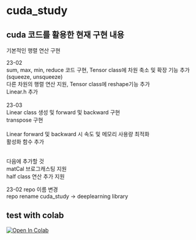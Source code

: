 # cuda_study
## cuda 코드를 활용한 현재 구현 내용
기본적인 행렬 연산 구현 <br>

23-02<br>
sum, max, min, reduce 코드 구현, Tensor class에 차원 축소 및 확장 기능 추가(squeeze, unsqueeze)<br>
다른 차원의 행렬 연산 지원, Tensor class에 reshape기능 추가<br>
Linear.h 추가<br><br>
23-03<br>
Linear class 생성 및 forward 및 backward 구현 <br>
transpose 구현<br><br>
Linear forward 및 backward 시 속도 및 메모리 사용량 최적화 <br>
활성화 함수 추가<br><br>

다음에 추가할 것<br>
matCal 브로그캐스팅 지원<br>
half class 연산 추가 지원<br>

23-02 repo 이름 변경<br>
repo rename cuda_study -> deeplearning library <br>
## test with colab
[<img src="https://colab.research.google.com/assets/colab-badge.svg" alt="Open In Colab" />](https://colab.research.google.com/drive/13DRdZlK3QTPUS_Xy3xhGnW5yLXe_qCwg)
